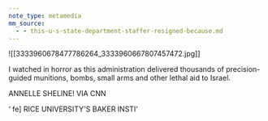 ```yaml
---
note_type: metamedia
mm_source:
  - - this-u-s-state-department-staffer-resigned-because.md
---
```


![[3333960678477786264_3333960667807457472.jpg]]

I watched in horror
as this administration
delivered thousands
of precision-guided
munitions, bombs,
small arms and other
lethal aid to Israel.

ANNELLE SHELINE!
VIA CNN

‘ fe] RICE UNIVERSITY'S BAKER INSTI’

